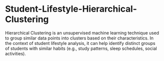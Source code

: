 # Student-Lifestyle-Hierarchical-Clustering
Hierarchical Clustering is an unsupervised machine learning technique used to group similar data points into clusters based on their characteristics. In the context of student lifestyle analysis, it can help identify distinct groups of students with similar habits (e.g., study patterns, sleep schedules, social activities).
